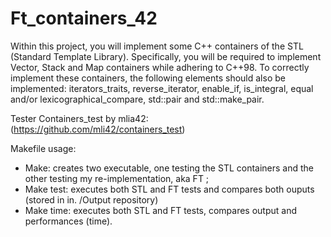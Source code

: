 # Ft_containers_42

Within this project, you will implement some C++ containers of the STL (Standard Template Library). Specifically, you will be required to implement Vector, Stack and Map containers while adhering to C++98.
To correctly implement these containers, the following elements should also be implemented: iterators_traits, reverse_iterator, enable_if, is_integral, equal and/or lexicographical_compare, std::pair and std::make_pair.

Tester Containers_test by mlia42: (https://github.com/mli42/containers_test)

Makefile usage:
- Make: creates two executable, one testing the STL containers and the other testing my re-implementation, aka FT ;
- Make test: executes both STL and FT tests and compares both ouputs (stored in in. /Output repository) 
- Make time: executes both STL and FT tests, compares output and performances (time).

